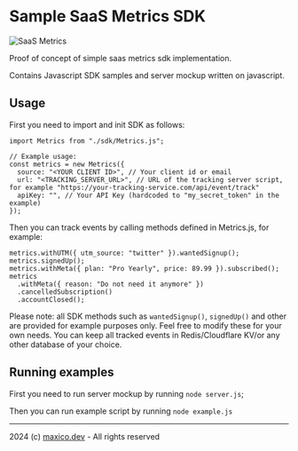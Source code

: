 # Sample SaaS Metrics SDK

![SaaS Metrics](https://github.com/maxkostinevich/saas-metrics-sdk/assets/10295466/be98f2ca-c9dd-47e2-9841-2a1292d6bf69)

Proof of concept of simple saas metrics sdk implementation.

Contains Javascript SDK samples and server mockup written on javascript.

## Usage

First you need to import and init SDK as follows:

```
import Metrics from "./sdk/Metrics.js";

// Example usage:
const metrics = new Metrics({
  source: "<YOUR CLIENT ID>", // Your client id or email
  url: "<TRACKING_SERVER_URL>", // URL of the tracking server script, for example "https://your-tracking-service.com/api/event/track"
  apiKey: "", // Your API Key (hardcoded to "my_secret_token" in the example)
});
```

Then you can track events by calling methods defined in Metrics.js, for example:

```
metrics.withUTM({ utm_source: "twitter" }).wantedSignup();
metrics.signedUp();
metrics.withMeta({ plan: "Pro Yearly", price: 89.99 }).subscribed();
metrics
  .withMeta({ reason: "Do not need it anymore" })
  .cancelledSubscription()
  .accountClosed();
```

Please note: all SDK methods such as `wantedSignup()`, `signedUp()` and other are provided for example purposes only. Feel free to modify these for your own needs. You can keep all tracked events in Redis/Cloudflare KV/or any other database of your choice.

## Running examples

First you need to run server mockup by running `node server.js`;

Then you can run example script by running `node example.js`

---

2024 (c) [maxico.dev](https://maxico.dev/) - All rights reserved
